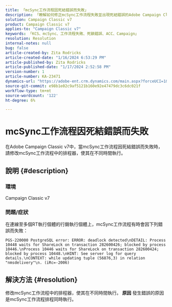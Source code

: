 ```yaml
---
title: 「mcSync工作流程因死結錯誤而失敗」
description: 「瞭解如何修正mcSync工作流程失敗並出現死結錯誤的Adobe Campaign Classic問題。 在mcSynch工作流程中修改排程器。」
solution: Campaign Classic v7
product: Campaign Classic v7
applies-to: "Campaign Classic v7"
keywords: 「KCS、mcSync、工作流程失敗、死鎖錯誤、ACC、Campaign」
resolution: Resolution
internal-notes: null
bug: false
article-created-by: Zita Rodricks
article-created-date: "1/16/2024 6:53:29 PM"
article-published-by: Zita Rodricks
article-published-date: "1/17/2024 2:52:58 PM"
version-number: 1
article-number: KA-23471
dynamics-url: "https://adobe-ent.crm.dynamics.com/main.aspx?forceUCI=1&pagetype=entityrecord&etn=knowledgearticle&id=4133b986-a0b4-ee11-a569-6045bd006239"
source-git-commit: e98b1e02c9af5121b160e92e47479dc3c6dc021f
workflow-type: tm+mt
source-wordcount: '122'
ht-degree: 6%

---
```


# mcSync工作流程因死結錯誤而失敗


在Adobe Campaign Classic v7中，當mcSync工作流程因死結錯誤而失敗時，請修改mcSync工作流程中的排程器，使其在不同時間執行。

## 說明 {#description}


### <b>環境</b>

Campaign Classic v7



### <b>問題/症狀</b>

在連線至多個RT執行個體的行銷執行個體上，mcSync工作流程有時會因下列錯誤而失敗：

`PGS-220000 PostgreSQL error: ERROR: deadlock detected\nDETAIL: Process 10448 waits for ShareLock on transaction 282600426; blocked by process 10446.\nProcess 10446 waits for ShareLock on transaction 282600424; blocked by process 10448.\nHINT: See server log for query details.\nCONTEXT: while updating tuple (56876,3) in relation "nmsdelivery"\n. (iRc=-2006)`


## 解決方法 {#resolution}


修改mcSync工作流程中的排程器，使其在不同時間執行。
<b>原因</b>
發生錯誤的原因是mcSync工作流程排程同時執行。
